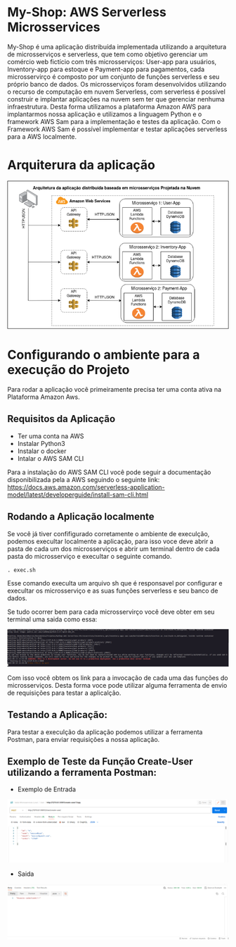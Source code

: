 # My-Shop: AWS Serverless Microsservices
 My-Shop é uma aplicação distribuída implementada utilizando a arquitetura de microsserviços e serverless, que tem como objetivo gerenciar um comércio web fictício com três microsserviços: User-app para usuários, Inventory-app para estoque e Payment-app para pagamentos, cada microsservirço é composto por um conjunto de funções serverless e seu próprio banco de dados. Os microsserviços foram desenvolvidos utilizando o recurso de computação em nuvem Serverless, com serverless é possível construir e implantar aplicações na nuvem sem ter que gerenciar nenhuma infraestrutura. Desta forma utilizamos a plataforma Amazon AWS para implantarmos nossa aplicação e utilizamos a linguagem Python e o framework AWS Sam para a implementação e testes da aplicação. Com o Framework AWS Sam é possível implementar e testar aplicações serverless para a AWS localmente.

 # Arquiterura da aplicação

  ![alt text](./img/Arquitetura-AWS.drawio.png)
 
 # Configurando o ambiente para a execução do Projeto
 Para rodar a aplicação  você primeiramente precisa ter uma conta ativa na Plataforma Amazon Aws.

 ## Requisitos da Aplicação

- Ter uma conta na AWS
- Instalar Python3 
- Instalar o docker
- Intalar o AWS SAM CLI

Para a instalação do AWS SAM CLI você pode seguir a documentação disponibilizada pela a AWS seguindo o seguinte link: https://docs.aws.amazon.com/serverless-application-model/latest/developerguide/install-sam-cli.html

## Rodando a Aplicação localmente

Se você já tiver confifigurado corretamente o ambiente de execulção, podemos execultar localmente a aplicação, para isso voce deve abrir a pasta de cada um dos microsserviços e abrir um terminal dentro de cada pasta do microsserviço e execultar o seguinte comando.
    
    . exec.sh
    
Esse comando execulta um arquivo sh que é responsavel por configurar e execultar os microsserviço e as suas funções serverless e seu banco de dados.

Se tudo ocorrer bem para cada microsservirço você deve obter em seu terminal uma saida como essa:

 ![alt text](./img/Captura%20de%20tela%20de%202023-09-13%2015-36-24.png)


Com isso você obtem os link para a invocação de cada uma das funções do microsserviços. Desta forma voce pode utilizar alguma ferramenta de envio de requisições para testar a aplicalção.

## Testando a Aplicação:

Para testar a execulção da aplicação podemos utilizar a ferramenta Postman, para enviar requisições a nossa aplicação.

## Exemplo de Teste da Função Create-User utilizando a ferramenta Postman:
- Exemplo de Entrada

![alt text](./img/Captura%20de%20tela%20de%202023-09-13%2015-49-13.png)

- Saida


![alt text](./img/saida-teste.png)


